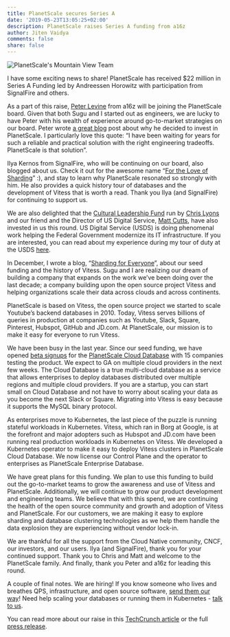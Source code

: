```yaml
---
title: PlanetScale secures Series A
date: '2019-05-23T13:05:25+02:00'
description: PlanetScale raises Series A funding from a16z
author: Jiten Vaidya
comments: false
share: false
---
```

![PlanetScale's Mountain View Team](/img/team_24may2019.jpg)

I have some exciting news to share! PlanetScale has received $22 million in Series A Funding led by Andreessen Horowitz with participation from SignalFire and others.

As a part of this raise, [Peter Levine](https://a16z.com/author/peter-levine/) from a16z will be joining the PlanetScale board. Given that both Sugu and I started out as engineers, we are lucky to have Peter with his wealth of experience around go-to-market strategies on our board. Peter wrote [a great blog](https://a16z.com/2019/05/23/planetscale/) post about why he decided to invest in PlanetScale. I particularly love this quote: “I have been waiting for years for such a reliable and practical solution with the right engineering tradeoffs. PlanetScale is that solution”.

Ilya Kernos from SignalFire, who will be continuing on our board, also blogged about us. Check it out for the awesome name “[For the Love of Sharding](https://medium.com/signalfire-fund/for-the-love-of-sharding-cb341c764a77)” :), and stay to learn why PlanetScale resonated so strongly with him. He also provides a quick history tour of databases and the development of Vitess that is worth a read. Thank you Ilya (and SignalFire) for continuing to support us.

We are also delighted that the [Cultural Leadership Fund](https://a16z.com/2018/08/22/introducing-the-cultural-leadership-fund/) run by [Chris Lyons](https://a16z.com/author/chris-lyons/) and our friend and the Director of US Digital Service, [Matt Cutts](https://www.linkedin.com/in/mattcutts/), have also invested in us this round. US Digital Service (USDS) is doing phenomenal work helping the Federal Government modernize its IT infrastructure. If you are interested, you can read about my experience during my tour of duty at the USDS [here](https://medium.com/the-u-s-digital-service/usds-alumni-network-jiten-vaidya-7556dd2dfb0).

In December, I wrote a blog, “[Sharding for Everyone](https://planetscale.com/news/sharding-for-everyone/)”, about our seed funding and the history of Vitess. Sugu and I are realizing our dream of building a company that expands on the work we’ve been doing over the last decade; a company building upon the open source project Vitess and helping organizations scale their data across clouds and across continents.

PlanetScale is based on Vitess, the open source project we started to scale Youtube’s backend databases in 2010. Today, Vitess serves billions of queries in production at companies such as Youtube, Slack, Square, Pinterest, Hubspot, GitHub and JD.com. At PlanetScale, our mission is to make it easy for everyone to run Vitess.

We have been busy in the last year. Since our seed funding, we have opened [beta signups](https://planetscale.com/signup/) for the [PlanetScale Cloud Database](https://planetscale.com/products/) with 15 companies testing the product. We expect to GA on multiple cloud providers in the next few weeks. The Cloud Database is a true multi-cloud database as a service that allows enterprises to deploy databases distributed over multiple regions and multiple cloud providers. If you are a startup, you can start small on Cloud Database and not have to worry about scaling your data as you become the next Slack or Square. Migrating into Vitess is easy because it supports the MySQL binary protocol.

As enterprises move to Kubernetes, the last piece of the puzzle is running stateful workloads in Kubernetes. Vitess, which ran in Borg at Google, is at the forefront and major adopters such as Hubspot and JD.com have been running real production workloads in Kubernetes on Vitess. We developed a Kubernetes operator to make it easy to deploy Vitess clusters in PlanetScale Cloud Database. We now license our Control Plane and the operator to enterprises as PlanetScale Enterprise Database.

We have great plans for this funding. We plan to use this funding to build out the go-to-market teams to grow the awareness and use of Vitess and PlanetScale. Additionally, we will continue to grow our product development and engineering teams. We believe that with this spend, we are continuing the health of the open source community and growth and adoption of Vitess and PlanetScale. For our customers, we are making it easy to explore sharding and database clustering technologies as we help them handle the data explosion they are experiencing without vendor lock-in.

We are thankful for all the support from the Cloud Native community, CNCF, our investors, and our users. Ilya (and SignalFire), thank you for your continued support. Thank you to Chris and Matt and welcome to the PlanetScale family. And finally, thank you Peter and a16z for leading this round.

A couple of final notes. We are hiring! If you know someone who lives and breathes QPS, infrastructure, and open source software, [send them our way](https://planetscale.com/careers/)! Need help scaling your databases or running them in Kubernetes - [talk to us](https://planetscale.com/contact/).

You can read more about our raise in this [TechCrunch article](https://techcrunch.com/2019/05/23/planetscale-vitess/) or the full [press release](https://www.webwire.com/ViewPressRel.asp?aId=241257).
